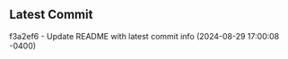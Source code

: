 
## Latest Commit
f3a2ef6 - Update README with latest commit info (2024-08-29 17:00:08 -0400) <Yunxi-Zhou>
